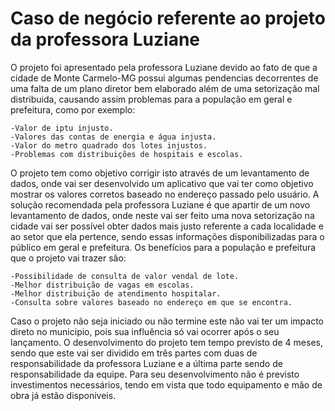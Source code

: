 # Caso de negócio referente ao projeto da professora Luziane

O projeto foi apresentado pela professora Luziane devido ao fato de que a cidade de Monte Carmelo-MG possui algumas pendencias decorrentes de uma falta de um plano diretor bem elaborado além de uma setorização mal distribuida, causando assim problemas para a população em geral e prefeitura, como por exemplo: 

    -Valor de iptu injusto.
	-Valores das contas de energia e água injusta.
	-Valor do metro quadrado dos lotes injustos.
	-Problemas com distribuições de hospitais e escolas.
	
O projeto tem como objetivo corrigir isto através de um levantamento de dados, onde vai ser desenvolvido um aplicativo que vai ter como objetivo mostrar os valores corretos baseado no endereço passado pelo usuário.
A solução recomendada pela professora Luziane é que apartir de um novo levantamento de dados, onde neste vai ser feito uma nova setorização na cidade vai ser possível obter dados mais justo referente a cada localidade e ao setor que ela pertence, sendo essas informações disponibilizadas para o público em geral e prefeitura.
Os benefícios para a população e prefeitura que o projeto vai trazer são:

    -Possibilidade de consulta de valor vendal de lote.
    -Melhor distribuição de vagas em escolas.
    -Melhor distribuição de atendimento hospitalar.
    -Consulta sobre valores baseado no endereço em que se encontra.

Caso o projeto não seja iniciado ou não termine este não vai ter um impacto direto no municipio, pois sua influência só vai ocorrer após o seu lançamento.
O desenvolvimento do projeto tem tempo previsto de 4 meses, sendo que este vai ser dividido em três partes com duas de responsabilidade da professora Luziane e a última parte sendo de responsabilidade da equipe. Para seu desenvolvimento não é previsto investimentos necessários, tendo em vista que todo equipamento e mão de obra já estão disponiveis.


	
